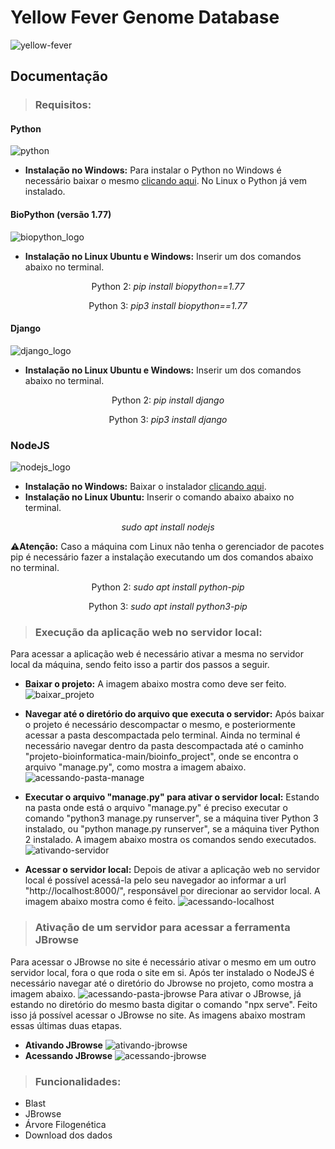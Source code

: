 # Yellow Fever Genome Database
![yellow-fever](bioinfo_project/bioinfo_web/static/imagens/yellow-fever.jpg)

## Documentação

> ### Requisitos:

#### Python
![python](/bioinfo_project/bioinfo_web/static/imagens/python_logo.png)
- <b>Instalação no Windows:</b> Para instalar o Python no  Windows é necessário baixar o mesmo [clicando aqui](https://www.python.org/downloads/). No Linux o Python já  vem instalado.

#### BioPython (versão 1.77)
![biopython_logo](/bioinfo_project/bioinfo_web/static/imagens/biopython_logo.png)
- <b>Instalação no Linux Ubuntu e Windows:</b> Inserir um dos comandos abaixo no terminal.
<p align="center">Python 2: <i>pip install biopython==1.77</i></p>
<p align="center">Python 3: <i>pip3 install biopython==1.77</i></p>

#### Django
![django_logo](/bioinfo_project/bioinfo_web/static/imagens/django_logo.png)
- <b>Instalação no Linux Ubuntu e Windows:</b> Inserir um dos comandos abaixo no terminal.
<p align="center">Python 2: <i>pip install django</i></p>
<p align="center">Python 3: <i>pip3 install django</i></p>

### NodeJS
![nodejs_logo](bioinfo_project/bioinfo_web/static/imagens/nodejs-logo.png)
- <b>Instalação no Windows:</b> Baixar o instalador [clicando aqui](https://nodejs.org/pt-br/#home-downloadhead).
- <b>Instalação no Linux Ubuntu:</b> Inserir o comando abaixo abaixo no terminal.
<p align="center"><i>sudo apt install nodejs</i></p>

⚠️<b>Atenção:</b> Caso a máquina com Linux não tenha o gerenciador de pacotes pip é necessário fazer a instalação executando um dos comandos abaixo no terminal.
<p align="center">Python 2: <i>sudo apt install python-pip</i></p>
<p align="center">Python 3: <i>sudo apt install python3-pip</i></p>

> ### Execução da aplicação web no servidor local:

Para acessar a aplicação web é necessário ativar a mesma no servidor local da máquina, sendo feito isso a partir dos passos a seguir.

- <b>Baixar o projeto:</b> A imagem abaixo mostra como deve ser feito.
![baixar_projeto](/bioinfo_project/bioinfo_web/static/imagens/baixar_projeto.gif)

- <b>Navegar até o diretório do arquivo que executa o servidor:</b> Após baixar o projeto é necessário descompactar o mesmo, e posteriormente acessar a pasta descompactada pelo terminal. Ainda no terminal é necessário navegar dentro da pasta descompactada até o caminho "projeto-bioinformatica-main/bioinfo_project", onde se encontra o arquivo "manage.py", como mostra a imagem abaixo.
![acessando-pasta-manage](/bioinfo_project/bioinfo_web/static/imagens/acessando_pasta_manage.gif)

- <b>Executar o arquivo "manage.py" para ativar o servidor local:</b> Estando na pasta onde está o arquivo "manage.py" é preciso executar o comando "python3 manage.py runserver", se a máquina tiver Python 3 instalado, ou "python manage.py runserver", se a máquina tiver Python 2 instalado. A imagem abaixo mostra os comandos sendo executados.
![ativando-servidor](/bioinfo_project/bioinfo_web/static/imagens/ativando-servidor.gif)

- <b>Acessar o servidor local:</b> Depois de ativar a aplicação web no servidor local é possível acessá-la pelo seu navegador ao informar a url "http://localhost:8000/", responsável por direcionar ao servidor local. A imagem abaixo mostra como é feito.
![acessando-localhost](/bioinfo_project/bioinfo_web/static/imagens/acessando-localhost.gif)

> ### Ativação de um servidor para acessar a ferramenta JBrowse

Para acessar o JBrowse no site é necessário ativar o mesmo em um outro servidor local, fora o que roda o site em si. Após ter instalado o NodeJS é necessário navegar até o diretório do Jbrowse no projeto, como mostra a imagem abaixo.
![acessando-pasta-jbrowse](/bioinfo_project/bioinfo_web/static/imagens/acessando-pasta-jbrowse.gif)
Para ativar o JBrowse, já estando no diretório do mesmo basta digitar o comando "npx serve". Feito isso já possível acessar o JBrowse no site. As imagens abaixo mostram essas últimas duas etapas.
- <b>Ativando JBrowse</b>
![ativando-jbrowse](/bioinfo_project/bioinfo_web/static/imagens/ativando-servidor-jbrowse.gif)
- <b>Acessando JBrowse</b>
![acessando-jbrowse](/bioinfo_project/bioinfo_web/static/imagens/acessando-ferramenta-jbrowse.gif)

> ### Funcionalidades:
- Blast
- JBrowse
- Árvore Filogenética
- Download dos dados
